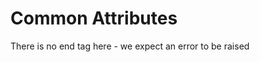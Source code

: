 # Common Attributes

<!-- Re-generate TOC with `TODO: ADD cmd` -->
<!-- semconv http -->

There is no end tag here - we expect an error to be raised